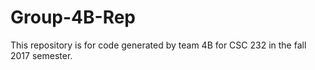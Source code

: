 # Group-4B-Rep
This repository is for code generated by team 4B for CSC 232 in the fall 2017 semester.
